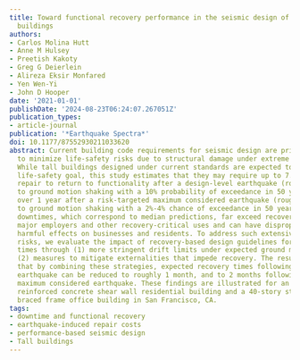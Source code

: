 ```yaml
---
title: Toward functional recovery performance in the seismic design of modern tall
  buildings
authors:
- Carlos Molina Hutt
- Anne M Hulsey
- Preetish Kakoty
- Greg G Deierlein
- Alireza Eksir Monfared
- Yen Wen-Yi
- John D Hooper
date: '2021-01-01'
publishDate: '2024-08-23T06:24:07.267051Z'
publication_types:
- article-journal
publication: '*Earthquake Spectra*'
doi: 10.1177/87552930211033620
abstract: Current building code requirements for seismic design are primarily intended
  to minimize life-safety risks due to structural damage under extreme earthquakes.
  While tall buildings designed under current standards are expected to achieve the
  life-safety goal, this study estimates that they may require up to 7.5 months of
  repair to return to functionality after a design-level earthquake (roughly equivalent
  to ground motion shaking with a 10% probability of exceedance in 50 years), and
  over 1 year after a risk-targeted maximum considered earthquake (roughly equivalent
  to ground motion shaking with a 2%-4% chance of exceedance in 50 years). These long
  downtimes, which correspond to median predictions, far exceed recovery goals for
  major employers and other recovery-critical uses and can have disproportionately
  harmful effects on businesses and residents. To address such extensive downtime
  risks, we evaluate the impact of recovery-based design guidelines for reducing recovery
  times through (1) more stringent drift limits under expected ground motions and
  (2) measures to mitigate externalities that impede recovery. The results suggest
  that by combining these strategies, expected recovery times following a design-level
  earthquake can be reduced to roughly 1 month, and to 2 months following a risk-targeted
  maximum considered earthquake. These findings are illustrated for an archetype 42-story
  reinforced concrete shear wall residential building and a 40-story steel buckling-restrained
  braced frame office building in San Francisco, CA.
tags:
- downtime and functional recovery
- earthquake-induced repair costs
- performance-based seismic design
- Tall buildings
---
```

